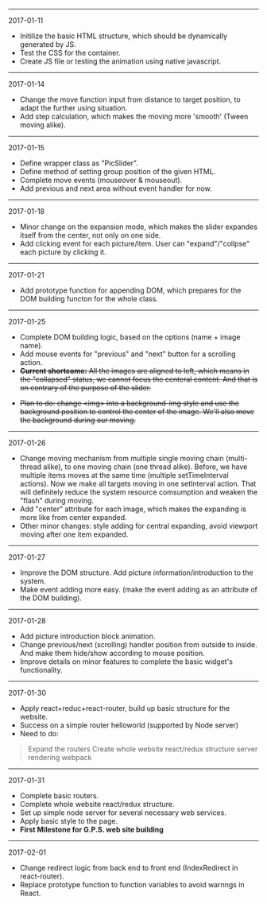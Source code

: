 *****************************************************************
2017-01-11
* Initilize the basic HTML structure, which should be dynamically generated by JS.
* Test the CSS for the container.
* Create JS file or testing the animation using native javascript.

*****************************************************************

2017-01-14
* Change the move function input from distance to target position, to adapt the further using situation.
* Add step calculation, which makes the moving more 'smooth' (Tween moving alike).

*****************************************************************

2017-01-15
* Define wrapper class as "PicSlider".
* Define method of setting group position of the given HTML.
* Complete move events (mouseover & mouseout).
* Add previous and next area without event handler for now.

*****************************************************************

2017-01-18
* Minor change on the expansion mode, which makes the slider expandes itself from the center, not only on one side.
* Add clicking event for each picture/item. User can "expand"/"collpse" each picture by clicking it.

******************************************************************

2017-01-21
* Add prototype function for appending DOM, which prepares for the DOM building functon for the whole class.

*****************************************************************

2017-01-25
* Complete DOM building logic, based on the options (name + image name).
* Add mouse events for "previous" and "next" button for a scrolling action.
* ~~**Current shortcome:** All the images are aligned to left, which means in the "collapsed" status, we cannot focus the centeral content. And that is on contrary of the purpose of the slider.~~
- ~~Plan to do: change \<img\> into a background-img style and use the background position to control the center of the image. We'll also move the background during our moving.~~

******************************************************************

2017-01-26
* Change moving mechanism from multiple single moving chain (multi-thread alike), to one moving chain (one thread alike). Before, we have multiple items moves at the same time (multiple setTimeInterval actions). Now we make all targets moving in one setInterval action. That will definitely reduce the system resource comsumption and weaken the "flash" during moving.
* Add "center" attribute for each image, which makes the expanding is more like from center expanded.
* Other minor changes: style adding for central expanding, avoid viewport moving after one item expanded.

*******************************************************************

2017-01-27
* Improve the DOM structure. Add picture information/introduction to the system.
* Make event adding more easy. (make the event adding as an attribute of the DOM building).

*******************************************************************

2017-01-28
* Add picture introduction block animation.
* Change previous/next (scrolling) handler position from outside to inside. And make them hide/show according to mouse position.
* Improve details on minor features to complete the basic widget's functionality.

********************************************************************

2017-01-30
* Apply react+reduc+react-router, build up basic structure for the website.
* Success on a simple router helloworld (supported by Node server)
* Need to do:
> Expand the routers
> Create whole website react/redux structure
> server rendering
> webpack

********************************************************************

2017-01-31
* Complete basic routers.
* Complete whole website react/redux structure.
* Set up simple node server for several necessary web services.
* Apply basic style to the page.
* **First Milestone for G.P.S. web site building**

********************************************************************

2017-02-01
* Change redirect logic from back end to front end (IndexRedirect in react-router).
* Replace prototype function to function variables to avoid warnngs in React.
